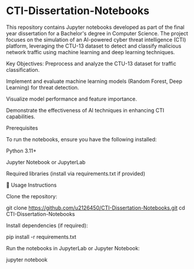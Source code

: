 # CTI-Dissertation-Notebooks
This repository contains Jupyter notebooks developed as part of the final year dissertation for a Bachelor's degree in Computer Science. The project focuses on the  simulation of an AI-powered cyber threat intelligence (CTI) platform, leveraging the CTU-13 dataset to detect and classify malicious network traffic using machine learning and deep learning techniques.

Key Objectives:
  Preprocess and analyze the CTU-13 dataset for traffic classification.

  Implement and evaluate machine learning models (Random Forest, Deep Learning) for threat detection.

  Visualize model performance and feature importance.

  Demonstrate the effectiveness of AI techniques in enhancing CTI capabilities.

  Prerequisites

To run the notebooks, ensure you have the following installed:

Python 3.11+

Jupyter Notebook or JupyterLab

Required libraries (install via requirements.txt if provided)

📝 Usage Instructions

Clone the repository:

git clone https://github.com/u2126450/CTI-Dissertation-Notebooks.git
cd CTI-Dissertation-Notebooks

Install dependencies (if required):

pip install -r requirements.txt

Run the notebooks in JupyterLab or Jupyter Notebook:

jupyter notebook


